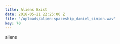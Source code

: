 ```yaml
---
title: Aliens Exist
date: 2018-05-21 22:25:00 Z
file: "/uploads/alien-spaceship_daniel_simion.wav"
key: 70
---
```


aliens
